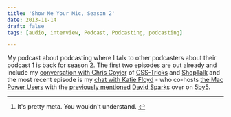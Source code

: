```yaml
---
title: 'Show Me Your Mic, Season 2'
date: 2013-11-14
draft: false
tags: [audio, interview, Podcast, Podcasting, podcasting]

---
```


My podcast about podcasting where I talk to other podcasters about their podcast [1](#fn-21771:1) is back for season 2. The first two episodes are out already and include my [conversation with Chris Coyier](http://www.ssktn.com/smym/chris-coyier/) of [CSS-Tricks](http://css-tricks.com) and [ShopTalk](http://shoptalkshow.com) and the most recent episode is my [chat with Katie Floyd](http://www.ssktn.com/smym/katie-floyd/) - who co-hosts [the Mac Power Users](http://5by5.tv/mpu) with the [previously mentioned](https://chrisenns.com/2013/11/email-by-david-sparks/) [David Sparks](http://macsparky.com/) over on [5by5](http://5by5.tv).

* * *

1.  It's pretty meta. You wouldn't understand. [↩](#fnref-21771:1)